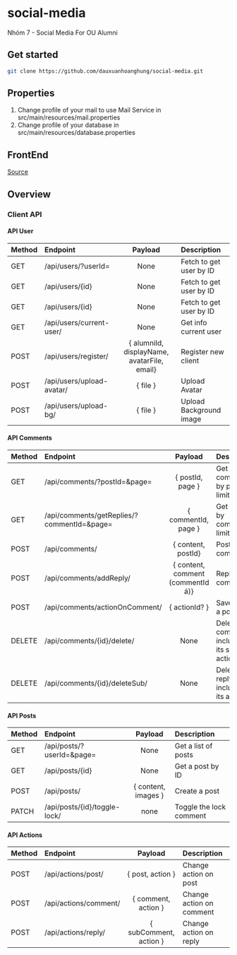 # social-media

Nhóm 7 - Social Media For OU Alumni

## Get started

```bash
git clone https://github.com/dauxuanhoanghung/social-media.git
```

## Properties

1. Change profile of your mail to use Mail Service in src/main/resources/mail.properties
1. Change profile of your database in src/main/resources/database.properties

## FrontEnd

[Source](https://github.com/chuongdinh59/social-app)

## Overview

### Client API

#### API User

| Method | Endpoint                  |                   Payload                   | Description             |
| :----- | :------------------------ | :-----------------------------------------: | :---------------------- |
| GET    | /api/users/?userId=       |                    None                     | Fetch to get user by ID |
| GET    | /api/users/{id}           |                    None                     | Fetch to get user by ID |
| GET    | /api/users/{id}           |                    None                     | Fetch to get user by ID |
| GET    | /api/users/current-user/  |                    None                     | Get info current user   |
| POST   | /api/users/register/      | { alumniId, displayName, avatarFile, email} | Register new client     |
| POST   | /api/users/upload-avatar/ |                  { file }                   | Upload Avatar           |
| POST   | /api/users/upload-bg/     |                  { file }                   | Upload Background image |

#### API Comments

| Method | Endpoint                                   |              Payload              | Description                                      |
| :----- | :----------------------------------------- | :-------------------------------: | :----------------------------------------------- |
| GET    | /api/comments/?postId=&page=               |         { postId, page }          | Get comments by post, limit 5                    |
| GET    | /api/comments/getReplies/?commentId=&page= |        { commentId, page }        | Get replies by comment, limit 5                  |
| POST   | /api/comments/                             |        { content, postId}         | Post a comment                                   |
| POST   | /api/comments/addReply/                    | { content, comment (commentId á)} | Reply a comment                                  |
| POST   | /api/comments/actionOnComment/             |           { actionId? }           | Save action a post                               |
| DELETE | /api/comments/{id}/delete/                 |               None                | Delete a comment, including all its sub, actions |
| DELETE | /api/comments/{id}/deleteSub/              |               None                | Delete a reply, including all its actions        |

#### API Posts

| Method | Endpoint                     |       Payload       | Description             |
| :----- | :--------------------------- | :-----------------: | :---------------------- |
| GET    | /api/posts/?userId=&page=    |        None         | Get a list of posts     |
| GET    | /api/posts/{id}              |        None         | Get a post by ID        |
| POST   | /api/posts/                  | { content, images } | Create a post           |
| PATCH  | /api/posts/{id}/toggle-lock/ |        none         | Toggle the lock comment |

#### API Actions

| Method | Endpoint              |        Payload         | Description              |
| :----- | :-------------------- | :--------------------: | :----------------------- |
| POST   | /api/actions/post/    |    { post, action }    | Change action on post    |
| POST   | /api/actions/comment/ |  { comment, action }   | Change action on comment |
| POST   | /api/actions/reply/   | { subComment, action } | Change action on reply   |

